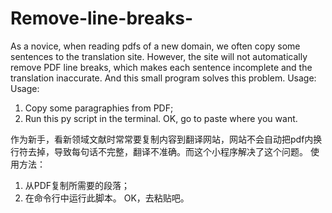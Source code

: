 # Remove-line-breaks-
As a novice, when reading pdfs of a new domain, we often copy some sentences to the translation site. However, the site will not automatically remove PDF line breaks, which makes each sentence incomplete and the translation inaccurate. And this small program solves this problem. 
Usage: Usage:
  1) Copy some paragraphies from PDF;
  2) Run this py script in the terminal.
  OK, go to paste where you want. 

作为新手，看新领域文献时常常要复制内容到翻译网站，网站不会自动把pdf内换行符去掉，导致每句话不完整，翻译不准确。而这个小程序解决了这个问题。
使用方法：
  1) 从PDF复制所需要的段落；
  2) 在命令行中运行此脚本。
  OK，去粘贴吧。 